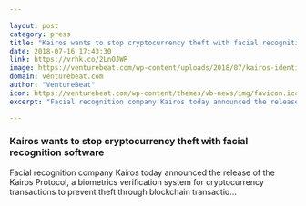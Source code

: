```yaml
---

layout: post
category: press
title: "Kairos wants to stop cryptocurrency theft with facial recognition software"
date: 2018-07-16 17:43:30
link: https://vrhk.co/2LnOJWR
image: https://venturebeat.com/wp-content/uploads/2018/07/kairos-identity-wallet-user.jpg?fit=1920%2C968&strip=all
domain: venturebeat.com
author: "VentureBeat"
icon: https://venturebeat.com/wp-content/themes/vb-news/img/favicon.ico
excerpt: "Facial recognition company Kairos today announced the release of the Kairos Protocol, a biometrics verification system for cryptocurrency transactions to prevent theft through blockchain transactio…"

---
```


### Kairos wants to stop cryptocurrency theft with facial recognition software

Facial recognition company Kairos today announced the release of the Kairos Protocol, a biometrics verification system for cryptocurrency transactions to prevent theft through blockchain transactio…